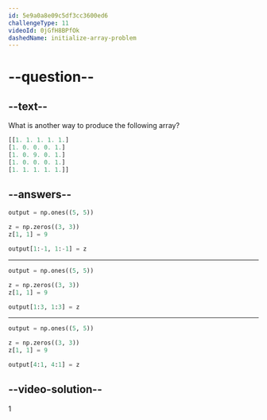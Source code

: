 ```yaml
---
id: 5e9a0a8e09c5df3cc3600ed6
challengeType: 11
videoId: 0jGfH8BPfOk
dashedName: initialize-array-problem
---
```


# --question--

## --text--

What is another way to produce the following array?

```py
[[1. 1. 1. 1. 1.]
[1. 0. 0. 0. 1.]
[1. 0. 9. 0. 1.]
[1. 0. 0. 0. 1.]
[1. 1. 1. 1. 1.]]
```

## --answers--

```py
output = np.ones((5, 5))

z = np.zeros((3, 3))
z[1, 1] = 9

output[1:-1, 1:-1] = z
```

---

```py
output = np.ones((5, 5))

z = np.zeros((3, 3))
z[1, 1] = 9

output[1:3, 1:3] = z
```

---

```py
output = np.ones((5, 5))

z = np.zeros((3, 3))
z[1, 1] = 9

output[4:1, 4:1] = z
```

## --video-solution--

1

